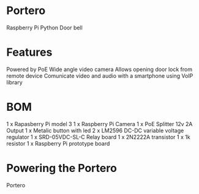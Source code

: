 # Portero
Raspberry Pi Python Door bell

Features
========
Powered by PoE
Wide angle video camera
Allows opening door lock from remote device
Comunicate video and audio with a smartphone using VoIP library





BOM
===
1 x Rapasberry Pi model 3
1 x Raspberry Pi Camera
1 x PoE Splitter 12v 2A Output
1 x Metalic button with led
2 x LM2596 DC-DC variable voltage regulator
1 x SRD-05VDC-SL-C Relay board
1 x 2N2222A transistor
1 x 1k resistor
1 x Raspberry Pi prototype board


Powering the Portero
====================
Portero 
